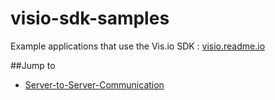 # visio-sdk-samples
Example applications that use the Vis.io SDK : [visio.readme.io](https://visio.readme.io)

##Jump to

- [Server-to-Server-Communication](#clone)
